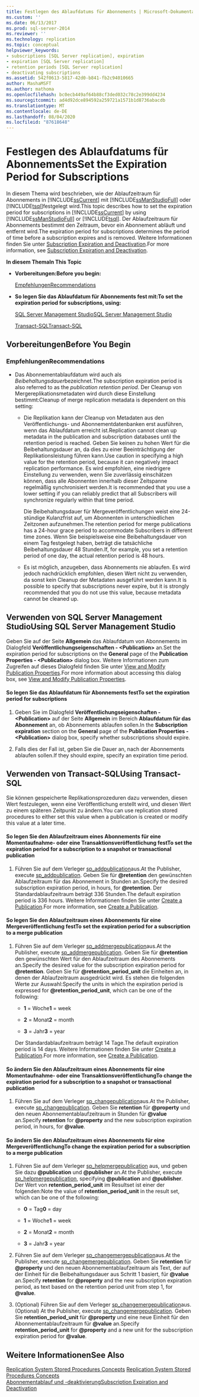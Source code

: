 ```yaml
---
title: Festlegen des Ablaufdatums für Abonnements | Microsoft-Dokumentation
ms.custom: ''
ms.date: 06/13/2017
ms.prod: sql-server-2014
ms.reviewer: ''
ms.technology: replication
ms.topic: conceptual
helpviewer_keywords:
- subscriptions [SQL Server replication], expiration
- expiration [SQL Server replication]
- retention periods [SQL Server replication]
- deactivating subscriptions
ms.assetid: 542f0613-5817-42d0-b841-fb2c94010665
author: MashaMSFT
ms.author: mathoma
ms.openlocfilehash: bc0ecb449af64b88cf3ded032c78c2e399dd4234
ms.sourcegitcommit: ad4d92dce894592a259721a1571b1d8736abacdb
ms.translationtype: MT
ms.contentlocale: de-DE
ms.lasthandoff: 08/04/2020
ms.locfileid: "87618648"
---
```

# <a name="set-the-expiration-period-for-subscriptions"></a><span data-ttu-id="b3af3-102">Festlegen des Ablaufdatums für Abonnements</span><span class="sxs-lookup"><span data-stu-id="b3af3-102">Set the Expiration Period for Subscriptions</span></span>
  <span data-ttu-id="b3af3-103">In diesem Thema wird beschrieben, wie der Ablaufzeitraum für Abonnements in [!INCLUDE[ssCurrent](../../../includes/sscurrent-md.md)] mit [!INCLUDE[ssManStudioFull](../../../includes/ssmanstudiofull-md.md)] oder [!INCLUDE[tsql](../../../includes/tsql-md.md)]festgelegt wird.</span><span class="sxs-lookup"><span data-stu-id="b3af3-103">This topic describes how to set the expiration period for subscriptions in [!INCLUDE[ssCurrent](../../../includes/sscurrent-md.md)] by using [!INCLUDE[ssManStudioFull](../../../includes/ssmanstudiofull-md.md)] or [!INCLUDE[tsql](../../../includes/tsql-md.md)].</span></span> <span data-ttu-id="b3af3-104">Der Ablaufzeitraum für Abonnements bestimmt den Zeitraum, bevor ein Abonnement abläuft und entfernt wird.</span><span class="sxs-lookup"><span data-stu-id="b3af3-104">The expiration period for subscriptions determines the period of time before a subscription expires and is removed.</span></span> <span data-ttu-id="b3af3-105">Weitere Informationen finden Sie unter [Subscription Expiration and Deactivation](../subscription-expiration-and-deactivation.md).</span><span class="sxs-lookup"><span data-stu-id="b3af3-105">For more information, see [Subscription Expiration and Deactivation](../subscription-expiration-and-deactivation.md).</span></span>  
  
 <span data-ttu-id="b3af3-106">**In diesem Thema**</span><span class="sxs-lookup"><span data-stu-id="b3af3-106">**In This Topic**</span></span>  
  
-   <span data-ttu-id="b3af3-107">**Vorbereitungen:**</span><span class="sxs-lookup"><span data-stu-id="b3af3-107">**Before you begin:**</span></span>  
  
     [<span data-ttu-id="b3af3-108">Empfehlungen</span><span class="sxs-lookup"><span data-stu-id="b3af3-108">Recommendations</span></span>](#Recommendations)  
  
-   <span data-ttu-id="b3af3-109">**So legen Sie das Ablaufdatum für Abonnements fest mit:**</span><span class="sxs-lookup"><span data-stu-id="b3af3-109">**To set the expiration period for subscriptions, using:**</span></span>  
  
     [<span data-ttu-id="b3af3-110">SQL Server Management Studio</span><span class="sxs-lookup"><span data-stu-id="b3af3-110">SQL Server Management Studio</span></span>](#SSMSProcedure)  
  
     [<span data-ttu-id="b3af3-111">Transact-SQL</span><span class="sxs-lookup"><span data-stu-id="b3af3-111">Transact-SQL</span></span>](#TsqlProcedure)  
  
##  <a name="before-you-begin"></a><a name="BeforeYouBegin"></a> <span data-ttu-id="b3af3-112">Vorbereitungen</span><span class="sxs-lookup"><span data-stu-id="b3af3-112">Before You Begin</span></span>  
  
###  <a name="recommendations"></a><a name="Recommendations"></a> <span data-ttu-id="b3af3-113">Empfehlungen</span><span class="sxs-lookup"><span data-stu-id="b3af3-113">Recommendations</span></span>  
  
-   <span data-ttu-id="b3af3-114">Das Abonnementablaufdatum wird auch als *Beibehaltungsdauer*bezeichnet.</span><span class="sxs-lookup"><span data-stu-id="b3af3-114">The subscription expiration period is also referred to as the *publication retention period*.</span></span> <span data-ttu-id="b3af3-115">Der Cleanup von Mergereplikationsmetadaten wird durch diese Einstellung bestimmt:</span><span class="sxs-lookup"><span data-stu-id="b3af3-115">Cleanup of merge replication metadata is dependent on this setting:</span></span>  
  
    -   <span data-ttu-id="b3af3-116">Die Replikation kann der Cleanup von Metadaten aus den Veröffentlichungs- und Abonnementdatenbanken erst ausführen, wenn das Ablaufdatum erreicht ist.</span><span class="sxs-lookup"><span data-stu-id="b3af3-116">Replication cannot clean up metadata in the publication and subscription databases until the retention period is reached.</span></span> <span data-ttu-id="b3af3-117">Geben Sie keinen zu hohen Wert für die Beibehaltungsdauer an, da dies zu einer Beeinträchtigung der Replikationsleistung führen kann.</span><span class="sxs-lookup"><span data-stu-id="b3af3-117">Use caution in specifying a high value for the retention period, because it can negatively impact replication performance.</span></span> <span data-ttu-id="b3af3-118">Es wird empfohlen, eine niedrigere Einstellung zu verwenden, wenn Sie zuverlässig einschätzen können, dass alle Abonnenten innerhalb dieser Zeitspanne regelmäßig synchronisiert werden.</span><span class="sxs-lookup"><span data-stu-id="b3af3-118">It is recommended that you use a lower setting if you can reliably predict that all Subscribers will synchronize regularly within that time period.</span></span>  
  
         <span data-ttu-id="b3af3-119">Die Beibehaltungsdauer für Mergeveröffentlichungen weist eine 24-stündige Kulanzfrist auf, um Abonnenten in unterschiedlichen Zeitzonen aufzunehmen.</span><span class="sxs-lookup"><span data-stu-id="b3af3-119">The retention period for merge publications has a 24-hour grace period to accommodate Subscribers in different time zones.</span></span> <span data-ttu-id="b3af3-120">Wenn Sie beispielsweise eine Beibehaltungsdauer von einem Tag festgelegt haben, beträgt die tatsächliche Beibehaltungsdauer 48 Stunden.</span><span class="sxs-lookup"><span data-stu-id="b3af3-120">If, for example, you set a retention period of one day, the actual retention period is 48 hours.</span></span>  
  
    -   <span data-ttu-id="b3af3-121">Es ist möglich, anzugeben, dass Abonnements nie ablaufen. Es wird jedoch nachdrücklich empfohlen, diesen Wert nicht zu verwenden, da sonst kein Cleanup der Metadaten ausgeführt werden kann.</span><span class="sxs-lookup"><span data-stu-id="b3af3-121">It is possible to specify that subscriptions never expire, but it is strongly recommended that you do not use this value, because metadata cannot be cleaned up.</span></span>  
  
##  <a name="using-sql-server-management-studio"></a><a name="SSMSProcedure"></a> <span data-ttu-id="b3af3-122">Verwenden von SQL Server Management Studio</span><span class="sxs-lookup"><span data-stu-id="b3af3-122">Using SQL Server Management Studio</span></span>  
 <span data-ttu-id="b3af3-123">Geben Sie auf der Seite **Allgemein** das Ablaufdatum von Abonnements im Dialogfeld **Veröffentlichungseigenschaften - \<Publication>** an.</span><span class="sxs-lookup"><span data-stu-id="b3af3-123">Set the expiration period for subscriptions on the **General** page of the **Publication Properties - \<Publication>** dialog box.</span></span> <span data-ttu-id="b3af3-124">Weitere Informationen zum Zugreifen auf dieses Dialogfeld finden Sie unter [View and Modify Publication Properties](view-and-modify-publication-properties.md).</span><span class="sxs-lookup"><span data-stu-id="b3af3-124">For more information about accessing this dialog box, see [View and Modify Publication Properties](view-and-modify-publication-properties.md).</span></span>  
  
#### <a name="to-set-the-expiration-period-for-subscriptions"></a><span data-ttu-id="b3af3-125">So legen Sie das Ablaufdatum für Abonnements fest</span><span class="sxs-lookup"><span data-stu-id="b3af3-125">To set the expiration period for subscriptions</span></span>  
  
1.  <span data-ttu-id="b3af3-126">Geben Sie im Dialogfeld **Veröffentlichungseigenschaften - \<Publication>** auf der Seite **Allgemein** im Bereich **Ablaufdatum für das Abonnement** an, ob Abonnements ablaufen sollen.</span><span class="sxs-lookup"><span data-stu-id="b3af3-126">In the **Subscription expiration** section on the **General** page of the **Publication Properties - \<Publication>** dialog box, specify whether subscriptions should expire.</span></span>  
  
2.  <span data-ttu-id="b3af3-127">Falls dies der Fall ist, geben Sie die Dauer an, nach der Abonnements ablaufen sollen.</span><span class="sxs-lookup"><span data-stu-id="b3af3-127">If they should expire, specify an expiration time period.</span></span>  
  
##  <a name="using-transact-sql"></a><a name="TsqlProcedure"></a> <span data-ttu-id="b3af3-128">Verwenden von Transact-SQL</span><span class="sxs-lookup"><span data-stu-id="b3af3-128">Using Transact-SQL</span></span>  
 <span data-ttu-id="b3af3-129">Sie können gespeicherte Replikationsprozeduren dazu verwenden, diesen Wert festzulegen, wenn eine Veröffentlichung erstellt wird, und diesen Wert zu einem späteren Zeitpunkt zu ändern.</span><span class="sxs-lookup"><span data-stu-id="b3af3-129">You can use replication stored procedures to either set this value when a publication is created or modify this value at a later time.</span></span>  
  
#### <a name="to-set-the-expiration-period-for-a-subscription-to-a-snapshot-or-transactional-publication"></a><span data-ttu-id="b3af3-130">So legen Sie den Ablaufzeitraum eines Abonnements für eine Momentaufnahme- oder eine Transaktionsveröffentlichung fest</span><span class="sxs-lookup"><span data-stu-id="b3af3-130">To set the expiration period for a subscription to a snapshot or transactional publication</span></span>  
  
1.  <span data-ttu-id="b3af3-131">Führen Sie auf dem Verleger [sp_addpublication](/sql/relational-databases/system-stored-procedures/sp-addpublication-transact-sql)aus.</span><span class="sxs-lookup"><span data-stu-id="b3af3-131">At the Publisher, execute [sp_addpublication](/sql/relational-databases/system-stored-procedures/sp-addpublication-transact-sql).</span></span> <span data-ttu-id="b3af3-132">Geben Sie für **\@retention** den gewünschten Ablaufzeitraum für das Abonnement in Stunden an.</span><span class="sxs-lookup"><span data-stu-id="b3af3-132">Specify the desired subscription expiration period, in hours, for **\@retention**.</span></span> <span data-ttu-id="b3af3-133">Der Standardablaufzeitraum beträgt 336 Stunden.</span><span class="sxs-lookup"><span data-stu-id="b3af3-133">The default expiration period is 336 hours.</span></span> <span data-ttu-id="b3af3-134">Weitere Informationen finden Sie unter [Create a Publication](create-a-publication.md).</span><span class="sxs-lookup"><span data-stu-id="b3af3-134">For more information, see [Create a Publication](create-a-publication.md).</span></span>  
  
#### <a name="to-set-the-expiration-period-for-a-subscription-to-a-merge-publication"></a><span data-ttu-id="b3af3-135">So legen Sie den Ablaufzeitraum eines Abonnements für eine Mergeveröffentlichung fest</span><span class="sxs-lookup"><span data-stu-id="b3af3-135">To set the expiration period for a subscription to a merge publication</span></span>  
  
1.  <span data-ttu-id="b3af3-136">Führen Sie auf dem Verleger [sp_addmergepublication](/sql/relational-databases/system-stored-procedures/sp-addmergepublication-transact-sql)aus.</span><span class="sxs-lookup"><span data-stu-id="b3af3-136">At the Publisher, execute [sp_addmergepublication](/sql/relational-databases/system-stored-procedures/sp-addmergepublication-transact-sql).</span></span> <span data-ttu-id="b3af3-137">Geben Sie für **\@retention** den gewünschten Wert für den Ablaufzeitraum des Abonnements an.</span><span class="sxs-lookup"><span data-stu-id="b3af3-137">Specify the desired value for the subscription expiration period for **\@retention**.</span></span> <span data-ttu-id="b3af3-138">Geben Sie für **\@retention_period_unit** die Einheiten an, in denen der Ablaufzeitraum ausgedrückt wird. Es stehen die folgenden Werte zur Auswahl:</span><span class="sxs-lookup"><span data-stu-id="b3af3-138">Specify the units in which the expiration period is expressed for **\@retention_period_unit**, which can be one of the following:</span></span>  
  
    -   <span data-ttu-id="b3af3-139">**1** = Woche</span><span class="sxs-lookup"><span data-stu-id="b3af3-139">**1** = week</span></span>  
  
    -   <span data-ttu-id="b3af3-140">**2** = Monat</span><span class="sxs-lookup"><span data-stu-id="b3af3-140">**2** = month</span></span>  
  
    -   <span data-ttu-id="b3af3-141">**3** = Jahr</span><span class="sxs-lookup"><span data-stu-id="b3af3-141">**3** = year</span></span>  
  
     <span data-ttu-id="b3af3-142">Der Standardablaufzeitraum beträgt 14 Tage.</span><span class="sxs-lookup"><span data-stu-id="b3af3-142">The default expiration period is 14 days.</span></span> <span data-ttu-id="b3af3-143">Weitere Informationen finden Sie unter [Create a Publication](create-a-publication.md).</span><span class="sxs-lookup"><span data-stu-id="b3af3-143">For more information, see [Create a Publication](create-a-publication.md).</span></span>  
  
#### <a name="to-change-the-expiration-period-for-a-subscription-to-a-snapshot-or-transactional-publication"></a><span data-ttu-id="b3af3-144">So ändern Sie den Ablaufzeitraum eines Abonnements für eine Momentaufnahme- oder eine Transaktionsveröffentlichung</span><span class="sxs-lookup"><span data-stu-id="b3af3-144">To change the expiration period for a subscription to a snapshot or transactional publication</span></span>  
  
1.  <span data-ttu-id="b3af3-145">Führen Sie auf dem Verleger [sp_changepublication](/sql/relational-databases/system-stored-procedures/sp-changepublication-transact-sql)aus.</span><span class="sxs-lookup"><span data-stu-id="b3af3-145">At the Publisher, execute [sp_changepublication](/sql/relational-databases/system-stored-procedures/sp-changepublication-transact-sql).</span></span> <span data-ttu-id="b3af3-146">Geben Sie **retention** für **\@property** und den neuen Abonnementablaufzeitraum in Stunden für **\@value** an.</span><span class="sxs-lookup"><span data-stu-id="b3af3-146">Specify **retention** for **\@property** and the new subscription expiration period, in hours, for **\@value**.</span></span>  
  
#### <a name="to-change-the-expiration-period-for-a-subscription-to-a-merge-publication"></a><span data-ttu-id="b3af3-147">So ändern Sie den Ablaufzeitraum eines Abonnements für eine Mergeveröffentlichung</span><span class="sxs-lookup"><span data-stu-id="b3af3-147">To change the expiration period for a subscription to a merge publication</span></span>  
  
1.  <span data-ttu-id="b3af3-148">Führen Sie auf dem Verleger [sp_helpmergepublication](/sql/relational-databases/system-stored-procedures/sp-helpmergepublication-transact-sql) aus, und geben Sie dazu **\@publication** und **\@publisher** an.</span><span class="sxs-lookup"><span data-stu-id="b3af3-148">At the Publisher, execute [sp_helpmergepublication](/sql/relational-databases/system-stored-procedures/sp-helpmergepublication-transact-sql), specifying **\@publication** and **\@publisher**.</span></span> <span data-ttu-id="b3af3-149">Der Wert von **retention_period_unit** im Resultset ist einer der folgenden:</span><span class="sxs-lookup"><span data-stu-id="b3af3-149">Note the value of **retention_period_unit** in the result set, which can be one of the following:</span></span>  
  
    -   <span data-ttu-id="b3af3-150">**0** = Tag</span><span class="sxs-lookup"><span data-stu-id="b3af3-150">**0** = day</span></span>  
  
    -   <span data-ttu-id="b3af3-151">**1** = Woche</span><span class="sxs-lookup"><span data-stu-id="b3af3-151">**1** = week</span></span>  
  
    -   <span data-ttu-id="b3af3-152">**2** = Monat</span><span class="sxs-lookup"><span data-stu-id="b3af3-152">**2** = month</span></span>  
  
    -   <span data-ttu-id="b3af3-153">**3** = Jahr</span><span class="sxs-lookup"><span data-stu-id="b3af3-153">**3** = year</span></span>  
  
2.  <span data-ttu-id="b3af3-154">Führen Sie auf dem Verleger [sp_changemergepublication](/sql/relational-databases/system-stored-procedures/sp-changemergepublication-transact-sql)aus.</span><span class="sxs-lookup"><span data-stu-id="b3af3-154">At the Publisher, execute [sp_changemergepublication](/sql/relational-databases/system-stored-procedures/sp-changemergepublication-transact-sql).</span></span> <span data-ttu-id="b3af3-155">Geben Sie **retention** für **\@property** und den neuen Abonnementablaufzeitraum als Text, der auf der Einheit für die Beibehaltungsdauer aus Schritt 1 basiert, für **\@value** an.</span><span class="sxs-lookup"><span data-stu-id="b3af3-155">Specify **retention** for **\@property** and the new subscription expiration period, as text based on the retention period unit from step 1, for **\@value**.</span></span>  
  
3.  <span data-ttu-id="b3af3-156">(Optional) Führen Sie auf dem Verleger [sp_changemergepublication](/sql/relational-databases/system-stored-procedures/sp-changemergepublication-transact-sql)aus.</span><span class="sxs-lookup"><span data-stu-id="b3af3-156">(Optional) At the Publisher, execute [sp_changemergepublication](/sql/relational-databases/system-stored-procedures/sp-changemergepublication-transact-sql).</span></span> <span data-ttu-id="b3af3-157">Geben Sie **retention_period_unit** für **\@property** und eine neue Einheit für den Abonnementablaufzeitraum für **\@value** an.</span><span class="sxs-lookup"><span data-stu-id="b3af3-157">Specify **retention_period_unit** for **\@property** and a new unit for the subscription expiration period for **\@value**.</span></span>  
  
## <a name="see-also"></a><span data-ttu-id="b3af3-158">Weitere Informationen</span><span class="sxs-lookup"><span data-stu-id="b3af3-158">See Also</span></span>  
 <span data-ttu-id="b3af3-159">[Replication System Stored Procedures Concepts](../concepts/replication-system-stored-procedures-concepts.md) </span><span class="sxs-lookup"><span data-stu-id="b3af3-159">[Replication System Stored Procedures Concepts](../concepts/replication-system-stored-procedures-concepts.md) </span></span>  
 [<span data-ttu-id="b3af3-160">Abonnementablauf und -deaktivierung</span><span class="sxs-lookup"><span data-stu-id="b3af3-160">Subscription Expiration and Deactivation</span></span>](../subscription-expiration-and-deactivation.md)  
  
  

